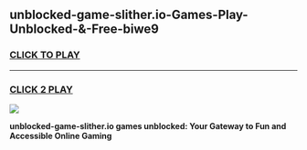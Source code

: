 
## unblocked-game-slither.io-Games-Play-Unblocked-&-Free-biwe9
<h3>
<a href="https://premium76.site?title=unblocked-game-slither.io&ref=24A">CLICK TO PLAY</a></h3>
<hr>

<h3>
<a href="https://premium76.site?title=unblocked-game-slither.io&ref=24A">CLICK 2 PLAY</a>
  
</h3>

<a href="https://premium76.site?title=unblocked-game-slither.io&ref=24A"><img src="https://clearcache.store/games.png"></a>


**unblocked-game-slither.io games unblocked: Your Gateway to Fun and Accessible Online Gaming**

